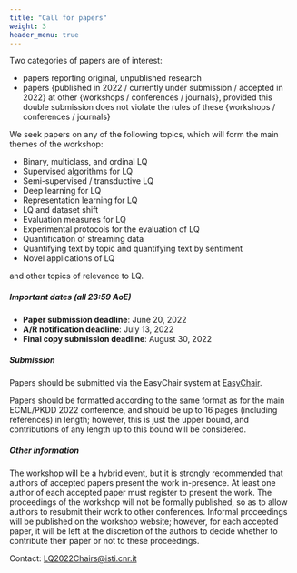 ```yaml
---
title: "Call for papers"
weight: 3
header_menu: true
---
```


Two categories of papers are of interest:

* papers reporting original, unpublished research
* papers {published in 2022 / currently under submission / accepted in 2022} at other {workshops / conferences / journals}, provided this double submission does not violate the rules of these {workshops / conferences / journals}

We seek papers on any of the following topics, which will form the main themes of the workshop:
* Binary, multiclass, and ordinal LQ
* Supervised algorithms for LQ
* Semi-supervised / transductive LQ
* Deep learning for LQ
* Representation learning for LQ
* LQ and dataset shift
* Evaluation measures for LQ
* Experimental protocols for the evaluation of LQ
* Quantification of streaming data
* Quantifying text by topic and quantifying text by sentiment
* Novel applications of LQ

and other topics of relevance to LQ.


##### Important dates (all 23:59 AoE)

* **Paper submission deadline**: June 20, 2022
* **A/R notification deadline**: July 13, 2022
* **Final copy submission deadline**:	August 30, 2022


##### Submission

Papers should be submitted via the EasyChair system at [EasyChair](https://easychair.org/conferences/?conf=lq2022).

Papers should be formatted according to the same format as for the main ECML/PKDD 2022 conference, and should be up to 16 pages (including references) in length; however, this is just the upper bound, and contributions of any length up to this bound will be considered.


##### Other information

The workshop will be a hybrid event, but it is strongly recommended that authors of accepted papers present the work in-presence. At least one author of each accepted paper must register to present the work. The proceedings of the workshop will not be formally published, so as to allow authors to resubmit their work to other conferences. Informal proceedings will be published on the workshop website; however, for each accepted paper, it will be left at the discretion of the authors to decide whether to contribute their paper or not to these proceedings.

Contact: [LQ2022Chairs@isti.cnr.it](mailto:LQ2022Chairs@isti.cnr.it)
